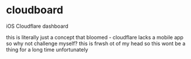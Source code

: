 # cloudboard
iOS Cloudflare dashboard

this is literally just a concept that bloomed - cloudflare lacks a mobile app so why not challenge myself? this is frwsh ot of my head so this wont be a thing for a long time unfortunately
